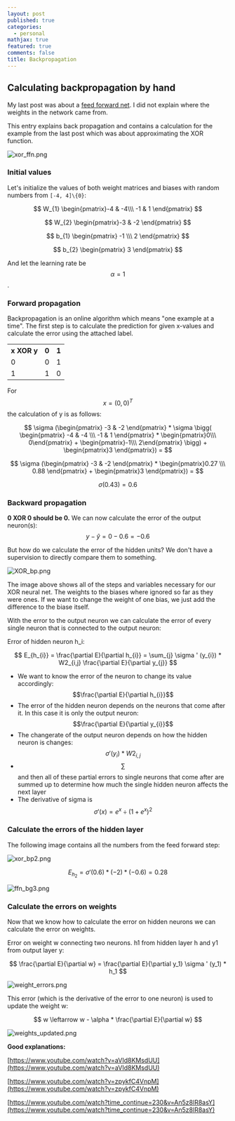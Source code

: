 ```yaml
---
layout: post
published: true
categories:
  - personal
mathjax: true
featured: true
comments: false
title: Backpropagation
---
```

## Calculating backpropagation by hand

My last post was about a [feed forward net](http://blog.pollithy.com/personal/calculating-a-feed-forward-net-by-hand). I did not explain where the weights in the network came from.

This entry explains back propagation and contains a calculation for the example from the last post which was about approximating the XOR function.

![xor_ffn.png]({{site.baseurl}}/images/xor_ffn.png)

### Initial values

Let's initialize the values of both weight matrices and biases with random numbers from `[-4, 4]\{0}`:

$$ W_{1} \begin{pmatrix}-4 & -4\\\ -1 & 1 \end{pmatrix} $$

$$ W_{2}  \begin{pmatrix}-3 & -2 \end{pmatrix} $$

$$ b_{1} \begin{pmatrix} -1 \\\ 2 \end{pmatrix} $$

$$ b_{2} \begin{pmatrix} 3 \end{pmatrix} $$

And let the learning rate be $$ \alpha = 1 $$ .

### Forward propagation

Backpropagation is an online algorithm which means "one example at a time". The first step is to calculate the prediction for given x-values and calculate the error using the attached label.

<table align="center"><tr><th>x XOR y<br></th><th>0</th><th>1</th></tr><tr><td>0<br></td><td>0</td><td>1<br></td></tr><tr><td>1</td><td>1<br></td><td>0</td></tr></table>

For $$ x = (0, 0)^T $$ the calculation of y is as follows:

$$ \sigma (\begin{pmatrix} -3 & -2 \end{pmatrix} * \sigma \bigg( \begin{pmatrix} -4 & -4 \\\ -1 & 1 \end{pmatrix} * \begin{pmatrix}0\\\ 0\end{pmatrix} + \begin{pmatrix}-1\\\ 2\end{pmatrix} \bigg) + \begin{pmatrix}3 \end{pmatrix}) =  $$

$$ \sigma (\begin{pmatrix} -3 & -2 \end{pmatrix} *  \begin{pmatrix}0.27 \\\ 0.88 \end{pmatrix}  + \begin{pmatrix}3 \end{pmatrix}) =  $$

$$ \sigma ( 0.43 ) = 0.6 $$

### Backward propagation

**0 XOR 0 should be 0.** We can now calculate the error of the output neuron(s): 
$$ y - ŷ = 0 - 0.6 = -0.6 $$

But how do we calculate the error of the hidden units? We don't have a supervision to directly compare them to something.

![XOR_bp.png]({{site.baseurl}}/images/XOR_bp.png)

The image above shows all of the steps and variables necessary for our XOR neural net. The weights to the biases where ignored so far as they were ones. If we want to change the weight of one bias, we just add the difference to the biase itself.

With the error to the output neuron we can calculate the error of every single neuron that is connected to the output neuron:

Error of hidden neuron h_i:

$$ E_{h_{i}} = \frac{\partial E}{\partial h_{i}} = \sum_{j} \sigma ' (y_{i}) * W2_{i,j} \frac{\partial E}{\partial y_{j}} $$

- We want to know the error of the neuron to change its value accordingly: 
$$\frac{\partial E}{\partial h_{i}}$$
- The error of the hidden neuron depends on the neurons that come after it. In this case it is only the output neuron: 
$$\frac{\partial E}{\partial y_{i}}$$
- The changerate of the output neuron depends on how the hidden neuron is changes: 
$$\sigma ' (y_{i}) * W2_{i,j}$$
- $$ \sum $$ and then all of these partial errors to single neurons that come after are summed up to determine how much the single hidden neuron affects the next layer
- The derivative of sigma is $$ \sigma ' (x) = e^x \div (1 + e^x)^2 $$

### Calculate the errors of the hidden layer

The following image contains all the numbers from the feed forward step:

![xor_bp2.png]({{site.baseurl}}/images/xor_bp2.png)

$$ E_{h_{2}} = \sigma ' (0.6) * (-2) * (-0.6) = 0.28 $$

![ffn_bg3.png]({{site.baseurl}}/images/ffn_bg3.png)

### Calculate the errors on weights

Now that we know how to calculate the error on hidden neurons we can calculate the error on weights.

Error on weight w connecting two neurons. h1 from hidden layer h and y1 from output layer y:

$$ \frac{\partial E}{\partial w} = \frac{\partial E}{\partial y_1} \sigma ' (y_1) * h_1 $$

![weight_errors.png]({{site.baseurl}}/images/weight_errors.png)


This error (which is the derivative of the error to one neuron) is used to update the weight w:

$$ w \leftarrow w - \alpha * \frac{\partial E}{\partial w} $$

![weights_updated.png]({{site.baseurl}}/images/weights_updated.png)




























**Good explanations:**

[https://www.youtube.com/watch?v=aVId8KMsdUU](https://www.youtube.com/watch?v=aVId8KMsdUU)

[https://www.youtube.com/watch?v=zpykfC4VnpM](https://www.youtube.com/watch?v=zpykfC4VnpM)

[https://www.youtube.com/watch?time_continue=230&v=An5z8lR8asY](https://www.youtube.com/watch?time_continue=230&v=An5z8lR8asY)






